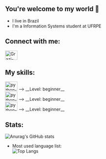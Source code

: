## You're welcome to my world 👋

- I live in Brazil
- I'm a Information Systems student at UFRPE

## Connect with me: 

<a href="https://www.linkedin.com/in/grazielamariaf/" target="blank">
<img aling="center" alt="Grazi-felix-linkedin" height="30" width="40" src="https://cdn.jsdelivr.net/gh/devicons/devicon/icons/linkedin/linkedin-plain.svg" style="max-width=100%;">
</a>


## My skills:

<a href="https://www.linkedin.com/in/grazielamariaf/" target="blank">
<img aling="center" alt="python-icon" height="30" width="40" src="https://cdn.jsdelivr.net/gh/devicons/devicon/icons/python/python-original.svg" style="max-width=100%;"></a> ⟶ __Level:  beginner__
</br>
<a href="https://www.linkedin.com/in/grazielamariaf/" target="blank">
<img aling="center" alt="python-icon" height="30" width="40" src="https://cdn.jsdelivr.net/gh/devicons/devicon/icons/html5/html5-plain.svg" style="max-width=100%;"></a> ⟶ __Level:  beginner__
<br>
<a href="https://www.linkedin.com/in/grazielamariaf/" target="blank">
<img aling="center" alt="python-icon" height="30" width="40" src="https://cdn.jsdelivr.net/gh/devicons/devicon/icons/css3/css3-plain.svg" style="max-width=100%;"></a> ⟶ __Level:  beginner__
<br>


## Stats:

![Anurag's GitHub stats](https://github-readme-stats.vercel.app/api?username=grazifelix&show_icons=true&theme=radical)

- Most used language list:</br>
![Top Langs](https://github-readme-stats.vercel.app/api/top-langs/?username=grazifelix&layout=radical)
 

<!--
**Grazifelix/Grazifelix** is a ✨ _special_ ✨ repository because its `README.md` (this file) appears on your GitHub profile.

Here are some ideas to get you started:

- 🔭 I’m currently working on ...
- 🌱 I’m currently learning ...
- 👯 I’m looking to collaborate on ...
- 🤔 I’m looking for help with ...
- 💬 Ask me about ...
- 📫 How to reach me: ...
- 😄 Pronouns: ...
- ⚡ Fun fact: ...
-->
